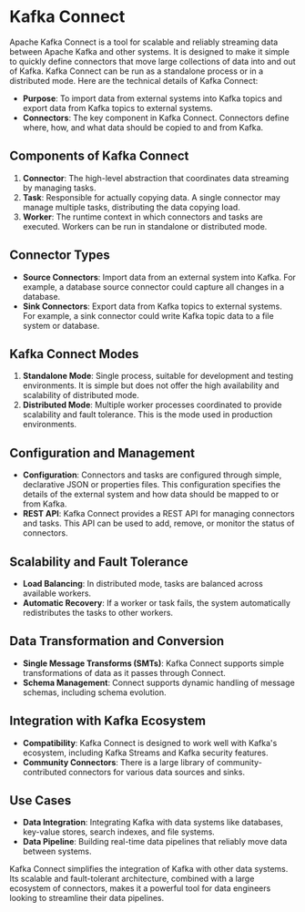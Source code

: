 # Kafka Connect

Apache Kafka Connect is a tool for scalable and reliably streaming data between Apache Kafka and other systems. It is
designed to make it simple to quickly define connectors that move large collections of data into and out of Kafka. Kafka
Connect can be run as a standalone process or in a distributed mode. Here are the technical details of Kafka Connect:

- **Purpose**: To import data from external systems into Kafka topics and export data from Kafka topics to external
  systems.
- **Connectors**: The key component in Kafka Connect. Connectors define where, how, and what data should be copied to
  and from Kafka.

## Components of Kafka Connect

1. **Connector**: The high-level abstraction that coordinates data streaming by managing tasks.
2. **Task**: Responsible for actually copying data. A single connector may manage multiple tasks, distributing the data
   copying load.
3. **Worker**: The runtime context in which connectors and tasks are executed. Workers can be run in standalone or
   distributed mode.

## Connector Types

- **Source Connectors**: Import data from an external system into Kafka. For example, a database source connector could
  capture all changes in a database.
- **Sink Connectors**: Export data from Kafka topics to external systems. For example, a sink connector could write
  Kafka topic data to a file system or database.

## Kafka Connect Modes

1. **Standalone Mode**: Single process, suitable for development and testing environments. It is simple but does not
   offer the high availability and scalability of distributed mode.
2. **Distributed Mode**: Multiple worker processes coordinated to provide scalability and fault tolerance. This is the
   mode used in production environments.

## Configuration and Management

- **Configuration**: Connectors and tasks are configured through simple, declarative JSON or properties files. This
  configuration specifies the details of the external system and how data should be mapped to or from Kafka.
- **REST API**: Kafka Connect provides a REST API for managing connectors and tasks. This API can be used to add,
  remove, or monitor the status of connectors.

## Scalability and Fault Tolerance

- **Load Balancing**: In distributed mode, tasks are balanced across available workers.
- **Automatic Recovery**: If a worker or task fails, the system automatically redistributes the tasks to other workers.

## Data Transformation and Conversion

- **Single Message Transforms (SMTs)**: Kafka Connect supports simple transformations of data as it passes through
  Connect.
- **Schema Management**: Connect supports dynamic handling of message schemas, including schema evolution.

## Integration with Kafka Ecosystem

- **Compatibility**: Kafka Connect is designed to work well with Kafka's ecosystem, including Kafka Streams and Kafka
  security features.
- **Community Connectors**: There is a large library of community-contributed connectors for various data sources and
  sinks.

## Use Cases

- **Data Integration**: Integrating Kafka with data systems like databases, key-value stores, search indexes, and file
  systems.
- **Data Pipeline**: Building real-time data pipelines that reliably move data between systems.

Kafka Connect simplifies the integration of Kafka with other data systems. Its scalable and fault-tolerant architecture,
combined with a large ecosystem of connectors, makes it a powerful tool for data engineers looking to streamline their
data pipelines.